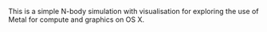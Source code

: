 This is a simple N-body simulation with visualisation for exploring the use of Metal for compute and graphics on OS X.
